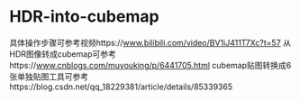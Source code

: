 # HDR-into-cubemap
具体操作步骤可参考视频https://www.bilibili.com/video/BV1iJ411T7Xc?t=57
从HDR图像转成cubemap可参考https://www.cnblogs.com/muyouking/p/6441705.html
cubemap贴图转换成6张单独贴图工具可参考https://blog.csdn.net/qq_18229381/article/details/85339365
